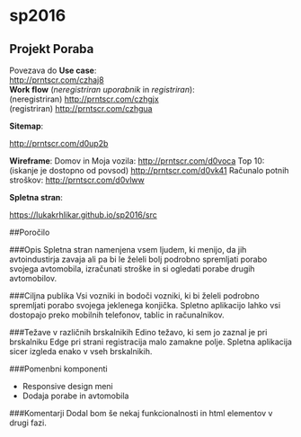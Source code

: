 # sp2016

## Projekt Poraba 

Povezava do **Use case**:  
http://prntscr.com/czhaj8  
**Work flow** (*neregistriran uporabnik* in *registriran*):  
(neregistriran) http://prntscr.com/czhgjx  
(registriran) http://prntscr.com/czhgua  

**Sitemap**:

http://prntscr.com/d0up2b

**Wireframe**:
Domov in Moja vozila:
http://prntscr.com/d0voca
Top 10: (iskanje je dostopno od povsod)
http://prntscr.com/d0vk41
Računalo potnih stroškov:
http://prntscr.com/d0vlww

**Spletna stran**:

https://lukakrhlikar.github.io/sp2016/src

##Poročilo

###Opis
Spletna stran namenjena vsem ljudem, ki menijo, da jih avtoindustirja zavaja ali pa bi le želeli bolj podrobno spremljati porabo svojega avtomobila, izračunati stroške in si ogledati porabe drugih avtomobilov.

###Ciljna publika
Vsi vozniki in bodoči vozniki, ki bi želeli podrobno spremljati porabo svojega jeklenega konjička.
Spletno aplikacijo lahko vsi dostopajo preko mobilnih telefonov, tablic in računalnikov.

###Težave v različnih brskalnikih
Edino težavo, ki sem jo zaznal je pri brskalniku Edge pri strani registracija malo zamakne polje. Spletna aplikacija sicer izgleda enako v vseh brskalnikih.

###Pomenbni komponenti
* Responsive design meni
* Dodaja porabe in avtomobila

###Komentarji
Dodal bom še nekaj funkcionalnosti in html elementov v drugi fazi.